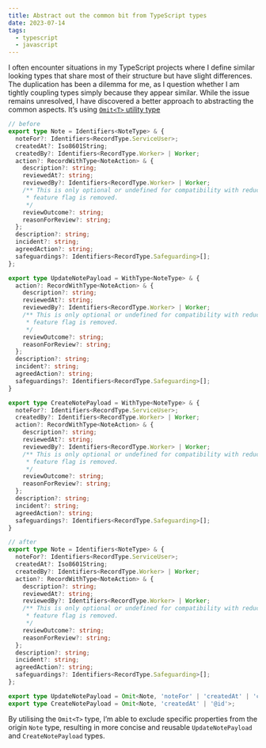 ```yaml
---
title: Abstract out the common bit from TypeScript types
date: 2023-07-14
tags:
  - typescript
  - javascript
---
```


I often encounter situations in my TypeScript projects where I define similar looking types that share most of their structure but have slight differences. The duplication has been a dilemma for me, as I question whether I am tightly coupling types simply because they appear similar. While the issue remains unresolved, I have discovered a better approach to abstracting the common aspects. It’s using [`Omit<T>`](https://www.typescriptlang.org/docs/handbook/utility-types.html)[ utility type](https://www.typescriptlang.org/docs/handbook/utility-types.html)

```typescript
// before
export type Note = Identifiers<NoteType> & {
  noteFor?: Identifiers<RecordType.ServiceUser>;
  createdAt?: Iso8601String;
  createdBy?: Identifiers<RecordType.Worker> | Worker;
  action?: RecordWithType<NoteAction> & {
    description?: string;
    reviewedAt?: string;
    reviewedBy?: Identifiers<RecordType.Worker> | Worker;
    /** This is only optional or undefined for compatibility with reduce_triage_volume turned off. This should be required once that
     * feature flag is removed.
     */
    reviewOutcome?: string;
    reasonForReview?: string;
  };
  description?: string;
  incident?: string;
  agreedAction?: string;
  safeguardings?: Identifiers<RecordType.Safeguarding>[];
};

export type UpdateNotePayload = WithType<NoteType> & {
  action?: RecordWithType<NoteAction> & {
    description?: string;
    reviewedAt?: string;
    reviewedBy?: Identifiers<RecordType.Worker> | Worker;
    /** This is only optional or undefined for compatibility with reduce_triage_volume turned off. This should be required once that
     * feature flag is removed.
     */
    reviewOutcome?: string;
    reasonForReview?: string;
  };
  description?: string;
  incident?: string;
  agreedAction?: string;
  safeguardings?: Identifiers<RecordType.Safeguarding>[];
}

export type CreateNotePayload = WithType<NoteType> & {
  noteFor?: Identifiers<RecordType.ServiceUser>;
  createdBy?: Identifiers<RecordType.Worker> | Worker;
  action?: RecordWithType<NoteAction> & {
    description?: string;
    reviewedAt?: string;
    reviewedBy?: Identifiers<RecordType.Worker> | Worker;
    /** This is only optional or undefined for compatibility with reduce_triage_volume turned off. This should be required once that
     * feature flag is removed.
     */
    reviewOutcome?: string;
    reasonForReview?: string;
  };
  description?: string;
  incident?: string;
  agreedAction?: string;
  safeguardings?: Identifiers<RecordType.Safeguarding>[];
}
```

```typescript
// after
export type Note = Identifiers<NoteType> & {
  noteFor?: Identifiers<RecordType.ServiceUser>;
  createdAt?: Iso8601String;
  createdBy?: Identifiers<RecordType.Worker> | Worker;
  action?: RecordWithType<NoteAction> & {
    description?: string;
    reviewedAt?: string;
    reviewedBy?: Identifiers<RecordType.Worker> | Worker;
    /** This is only optional or undefined for compatibility with reduce_triage_volume turned off. This should be required once that
     * feature flag is removed.
     */
    reviewOutcome?: string;
    reasonForReview?: string;
  };
  description?: string;
  incident?: string;
  agreedAction?: string;
  safeguardings?: Identifiers<RecordType.Safeguarding>[];
};

export type UpdateNotePayload = Omit<Note, 'noteFor' | 'createdAt' | 'createdBy' | '@id'>;
export type CreateNotePayload = Omit<Note, 'createdAt' | '@id'>;
```

By utilising the `Omit<T>` type, I’m able to exclude specific properties from the origin `Note` type, resulting in more concise and reusable `UpdateNotePayload` and `CreateNotePayload` types.

